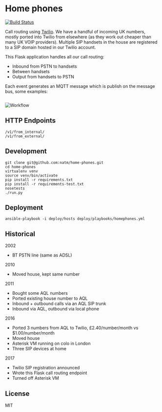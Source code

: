 # Home phones

[![Build Status](https://travis-ci.org/natm/home-phones.svg?branch=master)](https://travis-ci.org/natm/home-phones)

Call routing using [Twilio](http://www.twilio.com). We have a handful of incoming UK numbers, mostly ported into Twilio from elsewhere (as they work out cheaper than many UK VOIP providers). Multiple SIP handsets in the house are registered to a SIP domain hosted in our Twilio account.

This Flask application handles all our call routing:

* Inbound from PSTN to handsets
* Between handsets
* Output from handsets to PSTN

Each event generates an MQTT message which is publish on the message bus, some examples:

```

```

![Workflow](https://raw.github.com/natm/home-phones/master/docs/workflow.png)

## HTTP Endpoints

```
/v1/from_internal/
/v1/from_external/
```

## Development

```
git clone git@github.com:natm/home-phones.git
cd home-phones
virtualenv venv
source venv/bin/activate
pip install -r requirements.txt
pip install -r requirements-test.txt
nosetests
./run.py
```

## Deployment

```
ansible-playbook -i deploy/hosts deploy/playbooks/homephones.yml
```

## Historical



2002

* BT PSTN line (same as ADSL)

2010

* Moved house, kept same number

2011

* Bought some AQL numbers
* Ported existing house number to AQL
* Inbound + outbound calls via an AQL SIP trunk
* Inbound via AQL, outbound via local phone

2016

* Ported 3 numbers from AQL to Twilio, £2.40/number/month vs $1.00/number/month
* Moved house
* Asterisk VM running on colo in London
* Three SIP devices at home

2017

* Twilio SIP registration announced
* Wrote this Flask call routing endpoint
* Turned off Asterisk VM

## License

MIT
